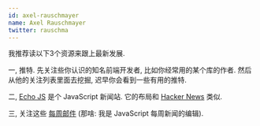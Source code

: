 ```yaml
---
id: axel-rauschmayer
name: Axel Rauschmayer
twitter: rauschma
---
```


我推荐读以下3个资源来跟上最新发展.

一, 推特. 先关注些你认识的知名前端开发者, 比如你经常用的某个库的作者. 
然后从他的关注列表里面去挖掘, 迟早你会看到一些有用的推特.

二, [Echo JS](http://www.echojs.com/) 是个 JavaScript 新闻站. 它的布局和 [Hacker News](https://news.ycombinator.com/) 类似.

三, 关注这些 [每周邮件](https://cooperpress.com/) (那啥: 我是 JavaScript 每周新闻的编辑).
